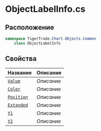 
# ObjectLabelInfo.cs
## Расположение
```csharp
namespace TigerTrade.Chart.Objects.Common  
    class ObjectLabelInfo
```

## Свойства
| Название | Описание |
| --- | --- |
| [`Value`](./svoistva/Value.md) | *Описание* |
| [`Color`](./svoistva/Color.md) | *Описание* |
| [`Position`](./svoistva/Position.md) | *Описание* |
| [`Extanded`](./svoistva/Extanded.md) | *Описание* |
| [`Y1`](./svoistva/Y1.md) | *Описание* |
| [`Y2`](./svoistva/Y2.md) | *Описание* |
